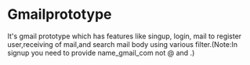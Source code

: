 # Gmailprototype
It's gmail prototype which has features like singup, login, mail to register user,receiving of mail,and search mail body using various filter.(Note:In signup you need to provide name_gmail_com not @ and .)
